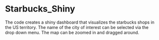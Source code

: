 # Starbucks_Shiny
The code creates a shiny dashboard 
that visualizes the starbucks shops in the US territory. 
The name of the city of interest can be selected via
the drop down menu. 
The map can be zoomed in and dragged around.
